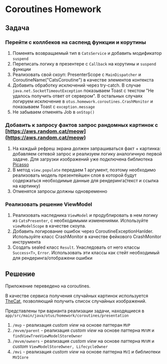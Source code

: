 # Coroutines Homework

## Задача

### Перейти с коллбеков на саспенд функции и корутины

1. Поменять возвращаемый тип в `CatsService` и добавить модификатор `suspend`
2. Переписать логику в презентере с `Callback` на корутины и `suspend` функции
3. Реализовать свой скоуп: PresenterScope с `MainDispatcher` и CoroutineName("CatsCoroutine") в качестве элементов контекста
4. Добавить обработку исключений через try-catch. В случае `java.net.SocketTimeoutException` показываем Toast с текстом "Не удалось получить ответ от сервером". В остальных случаях логируем исключение в `otus.homework.coroutines.CrashMonitor` и показываем Toast с `exception.message`
5. Не забываем отменять Job в `onStop()`

### Добавить к запросу фактов запрос рандомных картинок с [https://aws.random.cat/meow](https://aws.random.cat/meow)

1. На каждый рефреш экрана должен запрашиваться факт + картинка: добавляем сетевой запрос и реализуем логику аналогичную первой задаче. Для загрузки изображений уже подключена библиотека [Picasso](https://github.com/square/picasso)
2. В метод `view.populate` передаем 1 аргумент, поэтому необходимо реализовать модель презентейшен слоя в которой будут содержаться необходимые данные для рендеринга(текст и ссылка на картинку)
3. Отменятся запросы должны одновременно

### Реализовать решение ViewModel

1. Реализовать наследника `ViewModel` и продублировать в нем логику из `CatsPresenter`, с необходимыми изменениями. Используйте `viewModelScope` в качестве скоупа.
2. Добавить логирование ошибок через CoroutineExceptionHanlder. Используйте класс CrashMonitor в качестве фейкового CrashMonitor инструмента
3. Создать sealed класс `Result`. Унаследовать от него классы `Success<T>`, `Error`. Использовать эти классы как стейт необходимый для рендеринга/отображени ошибки


## Решение

Приложение переведено на coroutines.

В качестве сервиса получения случайных картинок используется [TheCat](https://developers.thecatapi.com/view-account/ylX4blBYT9FaoVd6OhvR?report=bOoHBz-8t), позволяющий получить список случайных изображений.

Представлены три варианта реализации задачи, находящиеся в ```app/src/main/java/otus/homework/coroutines/presentation```

1. ```/mvp``` - реализация *custom view* на основе паттеран `MVP`
2. ```/mvvm/parent``` - реализация *custom view* на основе паттерна ```MVVM``` и `findViewTreeViewModelStoreOwner`
3. ```/mvvm/owners``` - реализация *custom view* на основе паттерна ```MVVM``` и *custom* ```ViewModelStoreOwner, LifecycleOwner```
4. ```/mvi``` - реализация *custom view* на основе паттерна ```MVI``` и библиотеки ```MVICore```
